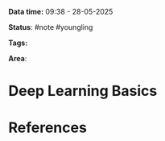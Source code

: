 **Data time:** 09:38 - 28-05-2025

**Status**: #note #youngling 

**Tags:** 

**Area**: 
# Deep Learning Basics


# References